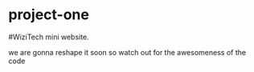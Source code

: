 # project-one
#WiziTech mini website.

we are gonna reshape it soon so watch out for the awesomeness of the code
